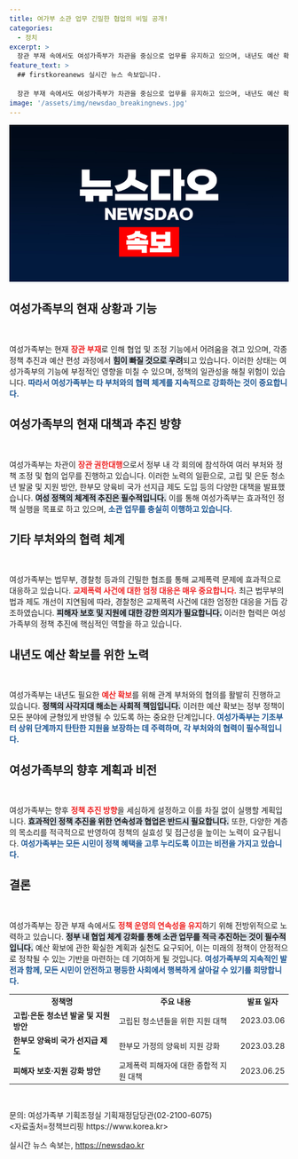 ```yaml
---
title: 여가부 소관 업무 긴밀한 협업의 비밀 공개!
categories:
  - 정치
excerpt: >
  장관 부재 속에서도 여성가족부가 차관을 중심으로 업무를 유지하고 있으며, 내년도 예산 확보를 위한 협의에 나섰습니다. 하지만 협업·조정 기능 약화에 대한 우려가 커지는 이때, 여성가족부의 향후 행보는 어떻게 될까요?
feature_text: >
  ## firstkoreanews 실시간 뉴스 속보입니다.

  장관 부재 속에서도 여성가족부가 차관을 중심으로 업무를 유지하고 있으며, 내년도 예산 확보를 위한 협의에 나섰습니다. 하지만 협업·조정 기능 약화에 대한 우려가 커지는 이때, 여성가족부의 향후 행보는 어떻게 될까요?
image: '/assets/img/newsdao_breakingnews.jpg'
---
```


<p><img src="/assets/img/newsdao_breakingnews.jpg" alt="firstkoreanews 속보" /></p>

<h2 data-ke-size="size26">여성가족부의 현재 상황과 기능</h2>

<p data-ke-size="size16">&nbsp;</p>

<p>여성가족부는 현재 <b><span style="color: #ee2323;">장관 부재</span></b>로 인해 협업 및 조정 기능에서 어려움을 겪고 있으며, 각종 정책 추진과 예산 편성 과정에서 <b><span style="background-color: #21538527;">힘이 빠질 것으로 우려</span></b>되고 있습니다. 이러한 상태는 여성가족부의 기능에 부정적인 영향을 미칠 수 있으며, 정책의 일관성을 해칠 위험이 있습니다. <b><span style="color: #1a5490;">따라서 여성가족부는 타 부처와의 협력 체계를 지속적으로 강화하는 것이 중요합니다.</span></b></p>

<h2 data-ke-size="size26">여성가족부의 현재 대책과 추진 방향</h2>

<p data-ke-size="size16">&nbsp;</p>

<p>여성가족부는 차관이 <b><span style="color: #ee2323;">장관 권한대행</span></b>으로서 정부 내 각 회의에 참석하여 여러 부처와 정책 조정 및 협의 업무를 진행하고 있습니다. 이러한 노력의 일환으로, 고립 및 은둔 청소년 발굴 및 지원 방안, 한부모 양육비 국가 선지급 제도 도입 등의 다양한 대책을 발표했습니다. <b><span style="background-color: #21538527;">여성 정책의 체계적 추진은 필수적입니다.</span></b> 이를 통해 여성가족부는 효과적인 정책 실행을 목표로 하고 있으며, <b><span style="color: #1a5490;">소관 업무를 충실히 이행하고 있습니다.</span></b></p>

<h2 data-ke-size="size26">기타 부처와의 협력 체계</h2>

<p data-ke-size="size16">&nbsp;</p>

<p>여성가족부는 법무부, 경찰청 등과의 긴밀한 협조를 통해 교제폭력 문제에 효과적으로 대응하고 있습니다. <b><span style="color: #ee2323;">교제폭력 사건에 대한 엄정 대응은 매우 중요합니다.</span></b> 최근 법무부의 법과 제도 개선이 지연됨에 따라, 경찰청은 교제폭력 사건에 대한 엄정한 대응을 거듭 강조하였습니다. <b><span style="background-color: #21538527;">피해자 보호 및 지원에 대한 강한 의지가 필요합니다.</span></b> 이러한 협력은 여성가족부의 정책 추진에 핵심적인 역할을 하고 있습니다.</p>

<h2 data-ke-size="size26">내년도 예산 확보를 위한 노력</h2>

<p data-ke-size="size16">&nbsp;</p>

<p>여성가족부는 내년도 필요한 <b><span style="color: #ee2323;">예산 확보</span></b>를 위해 관계 부처와의 협의를 활발히 진행하고 있습니다. <b><span style="background-color: #21538527;">정책의 사각지대 해소는 사회적 책임입니다.</span></b> 이러한 예산 확보는 정부 정책이 모든 분야에 균형있게 반영될 수 있도록 하는 중요한 단계입니다. <b><span style="color: #1a5490;">여성가족부는 기초부터 상위 단계까지 탄탄한 지원을 보장하는 데 주력하며, 각 부처와의 협력이 필수적입니다.</span></b></p>

<h2 data-ke-size="size26">여성가족부의 향후 계획과 비전</h2>

<p data-ke-size="size16">&nbsp;</p>

<p>여성가족부는 향후 <b><span style="color: #ee2323;">정책 추진 방향</span></b>을 세심하게 설정하고 이를 차질 없이 실행할 계획입니다. <b><span style="background-color: #21538527;">효과적인 정책 추진을 위한 연속성과 협업은 반드시 필요합니다.</span></b> 또한, 다양한 계층의 목소리를 적극적으로 반영하여 정책의 실효성 및 접근성을 높이는 노력이 요구됩니다. <b><span style="color: #1a5490;">여성가족부는 모든 시민이 정책 혜택을 고루 누리도록 이끄는 비전을 가지고 있습니다.</span></b></p>

<h2 data-ke-size="size26">결론</h2>

<p data-ke-size="size16">&nbsp;</p>

<p>여성가족부는 장관 부재 속에서도 <b><span style="color: #ee2323;">정책 운영의 연속성을 유지</span></b>하기 위해 전방위적으로 노력하고 있습니다. <b><span style="background-color: #21538527;">정부 내 협업 체계 강화를 통해 소관 업무를 적극 추진하는 것이 필수적입니다.</span></b> 예산 확보에 관한 확실한 계획과 실천도 요구되어, 이는 미래의 정책이 안정적으로 정착될 수 있는 기반을 마련하는 데 기여하게 될 것입니다. <b><span style="color: #1a5490;">여성가족부의 지속적인 발전과 함께, 모든 시민이 안전하고 평등한 사회에서 행복하게 살아갈 수 있기를 희망합니다.</span></b></p>

<table style="width: 100%;">
    <tr>
        <td style="text-align: center; height: 17px;"><b>정책명</b></td>
        <td style="text-align: center; height: 17px;"><b>주요 내용</b></td>
        <td style="text-align: center; height: 17px;"><b>발표 일자</b></td>
    </tr>
    <tr>
        <td><b>고립·은둔 청소년 발굴 및 지원 방안</b></td>
        <td>고립된 청소년들을 위한 지원 대책</td>
        <td>2023.03.06</td>
    </tr>
    <tr>
        <td><b>한부모 양육비 국가 선지급 제도</b></td>
        <td>한부모 가정의 양육비 지원 강화</td>
        <td>2023.03.28</td>
    </tr>
    <tr>
        <td><b>피해자 보호·지원 강화 방안</b></td>
        <td>교제폭력 피해자에 대한 종합적 지원 대책</td>
        <td>2023.06.25</td>
    </tr>
</table>

<p data-ke-size="size16">&nbsp;</p>

<p>문의: 여성가족부 기획조정실 기획재정담당관(02-2100-6075)<br />
&lt;자료출처=정책브리핑 https://www.korea.kr></p>
실시간 뉴스 속보는, <a href="https://newsdao.kr" rel="dofollow">https://newsdao.kr</a>


